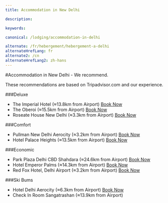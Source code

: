 ```yaml
---
title: Accommodation in New Delhi

description:

keywords:

canonical: /lodging/accommodation-in-delhi

alternate: /fr/hebergement/hebergement-a-delhi
alternateHrefLang: fr
alternate2: /cn
alternateHrefLang2: zh-hans
---
```


#Accommodation in New Delhi - We recommend.

These recommendations are based on Tripadvisor.com and our experience.

###Deluxe
+ The Imperial Hotel (&asymp;13.8km from Airport) [Book Now](https://www.agoda.com/partners/partnersearch.aspx?pcs=1&cid=1650708&hl=en&hid=178629&target=_blank&classes=lodging-button)
+ The Oberoi (&asymp;15.5km from Airport) [Book Now](https://www.agoda.com/partners/partnersearch.aspx?pcs=1&cid=1650708&hl=en&hid=3528&target=_blank&classes=lodging-button)
+ Roseate House New Delhi (&asymp;3.3km from Airport) [Book Now](https://www.agoda.com/partners/partnersearch.aspx?pcs=1&cid=1650708&hl=en&hid=867693&target=_blank&classes=lodging-button)

###Comfort
+ Pullman New Delhi Aerocity (&asymp;3.2km from Airport) [Book Now](https://www.agoda.com/partners/partnersearch.aspx?pcs=1&cid=1650708&hl=en&hid=746244?target=_blank&classes=lodging-button)
+ Hotel Palace Heights (&asymp;13.5km from Airport) [Book Now](https://www.agoda.com/partners/partnersearch.aspx?pcs=1&cid=1650708&hl=en&hid=90437&target=_blank&classes=lodging-button)

###Economic
+ Park Plaza Delhi CBD Shahdara (&asymp;24.6km from Airport) [Book Now](https://www.agoda.com/partners/partnersearch.aspx?pcs=1&cid=1650708&hl=en&hid=401190&target=_blank&classes=lodging-button)
+ Hotel Emperor Palms (&asymp;14.3km from Airport) [Book Now](https://www.agoda.com/partners/partnersearch.aspx?pcs=1&cid=1650708&hl=en&hid=109750&target=_blank&classes=lodging-button)
+ Red Fox Hotel, Delhi Airport (&asymp;3.2km from Airport) [Book Now](https://www.agoda.com/partners/partnersearch.aspx?pcs=1&cid=1650708&hl=en&hid=400860vtarget=_blank&classes=lodging-button)

###Ski Bums
+ Hotel Delhi Aerocity (&asymp;6.3km from Airport) [Book Now](https://www.agoda.com/partners/partnersearch.aspx?pcs=1&cid=1650708&hl=en&hid=5480132&target=_blank&classes=lodging-button)
+ Check In Room Sangatrashan (&asymp;13.9km from Airport)
